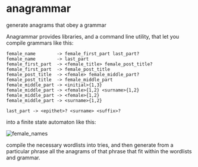 # anagrammar
generate anagrams that obey a grammar

Anagrammar provides libraries, and a command line utility, that let you compile grammars like
this:

    female_name        -> female_first_part last_part?
    female_name        -> last_part
    female_first_part  -> <female_title> female_post_title?
    female_first_part  -> female_post_title
    female_post_title  -> <female> female_middle_part?
    female_post_title  -> female_middle_part
    female_middle_part -> <initial>{1,3}
    female_middle_part -> <female>{1,2} <surname>{1,2}
    female_middle_part -> <female>{1,2}
    female_middle_part -> <surname>{1,2}
    
    last_part -> <epithet>? <surname> <suffix>?

into a finite state automaton like this:

![female_names](https://cloud.githubusercontent.com/assets/177421/20863030/e0f650a6-b98a-11e6-84ef-6c2291dea52f.png)

compile the necessary wordlists into tries, and then generate from a particular phrase
all the anagrams of that phrase that fit within the wordlists and grammar.
